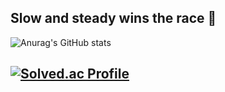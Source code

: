 ## Slow and steady wins the race 🐢

![Anurag's GitHub stats](https://github-readme-stats.vercel.app/api?username=kim-ido&theme=gruvbox&show_icons=true)

[![Solved.ac Profile](http://mazassumnida.wtf/api/v2/generate_badge?boj=ido987)](https://solved.ac/ido987/)
---

<!--
[![Hits](https://hits.seeyoufarm.com/api/count/incr/badge.svg?url=https%3A%2F%2Fgithub.com%2Fkim-ido&count_bg=%2379C83D&title_bg=%23555555&icon=&icon_color=%23E7E7E7&title=hits&edge_flat=false)](https://hits.seeyoufarm.com)

![Java](https://img.shields.io/badge/Java-D24939.svg?&style=for-the-badge&logo=Java&logoColor=white)
-->
